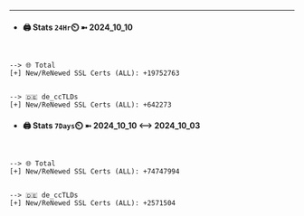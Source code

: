 

---
- #### 🖨️ **Stats** `24Hr`⏲️ ➼ 2024_10_10
```console


--> 🌐 Total
[+] New/ReNewed SSL Certs (ALL): +19752763


--> 🇩🇪 de_ccTLDs
[+] New/ReNewed SSL Certs (ALL): +642273

```

- #### 🖨️ **Stats** `7Days`⏲️ ➼ 2024_10_10 <--> 2024_10_03
```console


--> 🌐 Total
[+] New/ReNewed SSL Certs (ALL): +74747994


--> 🇩🇪 de_ccTLDs
[+] New/ReNewed SSL Certs (ALL): +2571504

```

